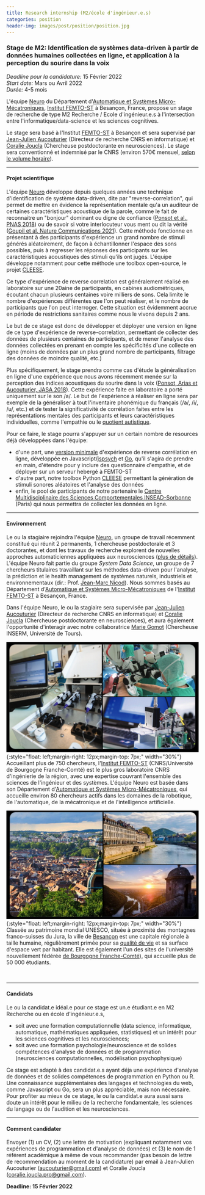 ```yaml
---
title: Research internship (M2/école d'ingénieur.e.s)
categories: position
header-img: images/post/position/position.jpg
---
```


### Stage de M2: Identification de systèmes data-driven à partir de données humaines collectées en ligne, et application à la perception du sourire dans la voix  

*Deadline pour la candidature:* 15 Février 2022 <br>
*Start date:* Mars ou Avril 2022 <br>
*Durée:* 4-5 mois<br>

L'équipe [Neuro](https://neuro-team-femto.github.io) du Département d'[Automatique et Systèmes Micro-Mécatroniques](https://www.femto-st.fr/en/Research-departments/AS2M/Presentation), [Institut FEMTO-ST](https://www.femto-st.fr) à Besançon, France, propose un stage de recherche de type M2 Recherche / Ecole d'ingénieur.e.s à l'intersection entre l'informatique/data-science et les sciences cognitives.  

Le stage sera basé à l'Institut [FEMTO-ST](https://www.femto-st.fr) à Besançon et sera supervisé par [Jean-Julien Aucouturier](https://neuro-team-femto.github.io/people/jj_aucouturier/) (Directeur de recherche CNRS en informatique) et [Coralie Joucla](https://neuro-team-femto.github.io/people/coralie_joucla) (Chercheuse postdoctorante en neurosciences). Le stage sera conventionné et indemnisé par le CNRS (environ 570€ mensuel, [selon le volume horaire](https://www.service-public.fr/simulateur/calcul/gratification-stagiaire)). 

<hr>

#### Projet scientifique 

L'équipe [Neuro](https://neuro-team-femto.github.io) développe depuis quelques années une technique d'identification de système data-driven, dite par "reverse-correlation", qui permet de mettre en évidence la représentation mentale qu'a un auditeur de certaines caractéristiques acoustique de la parole, comme le fait de reconnaitre un "bonjour" dominant ou digne de confiance ([Ponsot et al., PNAS 2018](https://www.pnas.org/content/115/15/3972)) ou de savoir si votre interlocuteur vous ment ou dit la vérité ([Goupil et al. Nature Communications 2021](https://www.nature.com/articles/s41467-020-20649-4)). Cette méthode fonctionne en présentant à des participants d'expérience un grand nombre de stimuli générés aléatoirement, de façon à échantillonner l'espace des sons possibles, puis à regresser les réponses des participants sur les caractéristiques acoustiques des stimuli qu'ils ont jugés. L'équipe développe notamment pour cette méthode une toolbox open-source, le projet [CLEESE](https://neuro-team-femto.github.io/resources/).  

Ce type d'expérience de reverse correlation est généralement réalisé en laboratoire sur une 20aine de participants, en cabines audiométriques, écoutant chacun plusieurs centaines voire milliers de sons. Cela limite le nombre d'expériences différentes que l'on peut réaliser, et le nombre de participants que l'on peut interroger. Cette situation est évidemment accrue en période de restrictions sanitaires comme nous le vivons depuis 2 ans.  

Le but de ce stage est donc de développer et déployer une version en ligne de ce type d'expérience de reverse-correlation, permettant de collecter des données de plusieurs centaines de participants, et de mener l'analyse des données collectées en prenant en compte les spécificités d'une collecte en ligne (moins de données par un plus grand nombre de participants, filtrage des données de moindre qualité, etc.)

Plus spécifiquement, le stage prendra comme cas d'étude la généralisation en ligne d'une expérience que nous avons récemment menée sur la perception des indices acoustiques du sourire dans la voix ([Ponsot, Arias et Aucouturier, JASA 2018](https://asa.scitation.org/doi/10.1121/1.5020989)). Cette expérience faite en laboratoire a porté uniquement sur le son /a/. Le but de l'expérience à réaliser en ligne sera par exemple de la généraliser à tout l'inventaire phonémique du français (/a/, /i/, /u/, etc.) et de tester la significativité de corrélation faites entre les représentations mentales des participants et leurs caractéristiques individuelles, comme l'empathie ou le [quotient autistique](https://psychology-tools.com/test/autism-spectrum-quotient). 

Pour ce faire, le stage pourra s'appuyer sur un certain nombre de resources déjà développées dans l'équipe: 
- d'une part, une [version minimale](https://github.com/creamlab/revcor) d'expérience de reverse corrélation en ligne, développée en Javascript/[jspsych](https://www.jspsych.org/) et [Go](https://golang.org/), qu'il s'agira de prendre en main, d'étendre pour y inclure des questionnaire d'empathie, et de déployer sur un serveur hebergé à FEMTO-ST 
- d'autre part, notre toolbox Python [CLEESE](https://github.com/neuro-team-femto/cleese) permettant la génération de stimuli sonores aléatoires et l'analyse des données
- enfin, le pool de participants de notre partenaire le [Centre Multidisciplinaire des Sciences Comportementales INSEAD-Sorbonne](https://www.insead.edu/centres/insead-sorbonne-universite-lab-fr) (Paris) qui nous permettra de collecter les données en ligne. 

<hr>

#### Environnement 

Le ou la stagiaire rejoindra l'équipe [Neuro](https://neuro-team-femto.github.io/), un groupe de travail récemment constitué qui réunit 2 permanents, 1 chercheuse postdoctorale et 3 doctorantes, et dont les travaux de recherche explorent de nouvelles approches automaticiennes appliquées aux neurosciences ([plus de détails](https://neuro-team-femto.github.io/about/)). L'équipe Neuro fait partie du groupe *System Data Science*, un groupe de 7 chercheurs titulaires travaillant sur les méthodes data-driven pour l'analyse, la prédiction et le health management de systèmes naturels, industriels et environnementaux (dir.: Prof. [Jean-Marc Nicod](https://www.femto-st.fr/en/femto-people/jmnicod)). Nous sommes basés au Département d'[Automatique et Systèmes Micro-Mécatroniques](https://www.femto-st.fr/en/Research-departments/AS2M/Presentation) de l'[Institut FEMTO-ST](https://www.femto-st.fr) à Besançon, France. 

Dans l'équipe Neuro, le ou la stagiaire sera supervisée par [Jean-Julien Aucouturier](https://neuro-team-femto.github.io/people/jj_aucouturier/) (Directeur de recherche CNRS en informatique) et [Coralie Joucla](https://neuro-team-femto.github.io/people/coralie_joucla) (Chercheuse postdoctorante en neurosciences), et aura également l'opportunité d'interagir avec notre collaboratrice [Marie Gomot](https://ibrain.univ-tours.fr/marie-gomot) (Chercheuse INSERM, Université de Tours). 

![Femto](/images/post/position/femto.jpg){:style="float: left;margin-right: 12px;margin-top: 7px;" width="30%"} Accueillant plus de 750 chercheurs, l'[Institut FEMTO-ST](https://www.femto-st.fr) (CNRS/Université de Bourgogne Franche-Comté) est le plus gros laboratoire CNRS d'ingénierie de la région, avec une expertise couvrant l'ensemble des sciences de l'ingénieur et des systèmes. L'équipe Neuro est basée dans son Département d'[Automatique et Systèmes Micro-Mécatroniques](https://www.femto-st.fr/en/Research-departments/AS2M/Presentation), qui accueille environ 80 chercheurs actifs dans les domaines de la robotique, de l'automatique, de la mécatronique et de l'intelligence artificielle. <br clear="left"/>

![Besancon](/images/post/position/besancon.jpg){:style="float: left;margin-right: 12px;margin-top: 7px;" width="30%"} Classée au patrimoine mondial UNESCO, située à proximité des montagnes franco-suisses du Jura, la ville de [Besançon](https://boosteurdebonheur.besancon.fr/) est une capitale régionale à taille humaine, régulièrement primée pour sa [qualité de vie](https://paris-jetequitte.com/partir-vivre-besancon/) et sa surface d'espace vert par habitant. Elle est également l'un des sites de l'université nouvellement fédérée [de Bourgogne Franche-Comté](https://www.ubfc.fr/en/)), qui accueille plus de 50 000 étudiants. 

<br clear="left"/>

<hr>

#### Candidats

Le ou la candidat.e idéal.e pour ce stage est un.e étudiant.e en M2 Recherche ou en école d'ingénieur.e.s, 
- soit avec une formation computationnelle (data science, informatique, automatique, mathématiques appliquées, statistiques) et un intérêt pour les sciences cognitives et les neurosciences; 
- soit avec une formation psychologie/neuroscience et de solides compétences d'analyse de données et de programmation (neurosciences computationnelles, modélisation psychophysique)

Ce stage est adapté à des candidat.e.s ayant déja une expérience d'analyse de données et de solides compétences de programmation en Python ou R. Une connaissance supplémentaires des langages et technologies du web, comme Javascript ou Go, sera un plus appréciable, mais non nécessaire. Pour profiter au mieux de ce stage, le ou la candidat.e aura aussi sans doute un intérêt pour le milieu de la recherche fondamentale, les sciences du langage ou de l'audition et les neurosciences.  

<hr>

#### Comment candidater

Envoyer (1) un CV, (2) une lettre de motivation (expliquant notamment vos expériences de programmation et d'analyse de données) et (3) le nom de 1 référent académique à même de vous recommander (pas besoin de lettre de recommendation au moment de la candidature) par email à Jean-Julien Aucouturier ([aucouturier@gmail.com](mailto:aucouturier@gmail.com)) et Coralie Joucla  ([coralie.joucla.pro@gmail.com](mailto:coralie.joucla.pro@gmail.com)). <br>

**Deadline: 15 Février 2022** <br>

